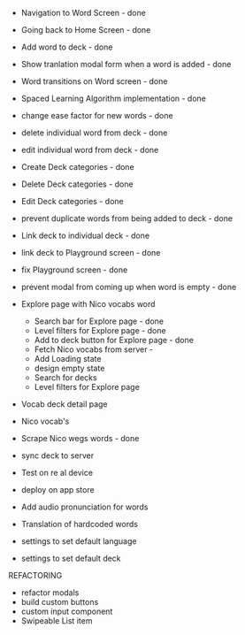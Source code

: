- Navigation to Word Screen - done
- Going back to Home Screen - done
- Add word to deck - done
- Show tranlation modal form when a word is added  - done 
- Word transitions on Word screen - done 
- Spaced Learning Algorithm implementation - done

- change ease factor for new words - done 
- delete individual word from deck - done
- edit individual word from deck - done
- Create Deck categories - done 
- Delete Deck categories - done
- Edit Deck categories - done

- prevent duplicate words from being added to deck - done

- Link deck to individual deck - done 
- link deck to Playground screen - done
- fix Playground screen  - done 

- prevent modal from coming up when word is empty - done


- Explore page with Nico vocabs word
  - Search bar for Explore page - done 
  - Level filters for Explore page - done
  - Add to deck button for Explore page - done
  - Fetch Nico vocabs from server - 
  - Add Loading state
  - design empty state 
  - Search for decks
  - Level filters for Explore page


- Vocab deck detail page


- Nico vocab's 



- Scrape Nico wegs words - done 

- sync deck to server
- Test on re al device
- deploy on app store


- Add audio pronunciation for words
- Translation of hardcoded words 
- settings to set default language
- settings to set default deck


REFACTORING
- refactor modals 
- build custom buttons
- custom input component
- Swipeable List item
